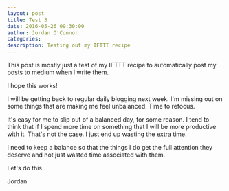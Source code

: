 ```yaml
---
layout: post
title: Test 3
date: 2016-05-26 09:30:00
author: Jordan O'Connor
categories:
description: Testing out my IFTTT recipe
---
```


This post is mostly just a test of my IFTTT recipe to automatically post my
posts to medium when I write them.

I hope this works!

I will be getting back to regular daily blogging next week. I'm missing out on
some things that are making me feel unbalanced. Time to refocus.

It's easy for me to slip out of a balanced day, for some reason. I tend to think
that if I spend more time on something that I will be more productive with it.
That's not the case. I just end up wasting the extra time.

I need to keep a balance so that the things I do get the full attention they
deserve and not just wasted time associated with them.

Let's do this.

Jordan
